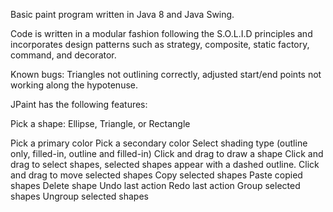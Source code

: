 Basic paint program written in Java 8 and Java Swing.

Code is written in a modular fashion following the S.O.L.I.D principles and incorporates design patterns such as
strategy, composite, static factory, command, and decorator. 

Known bugs: Triangles not outlining correctly, adjusted start/end points not working along the hypotenuse.

JPaint has the following features:

Pick a shape: Ellipse, Triangle, or Rectangle

Pick a primary color
Pick a secondary color
Select shading type (outline only, filled-in, outline and filled-in)
Click and drag to draw a shape
Click and drag to select shapes, selected shapes appear with a dashed outline.
Click and drag to move selected shapes
Copy selected shapes
Paste copied shapes
Delete shape
Undo last action
Redo last action
Group selected shapes
Ungroup selected shapes
